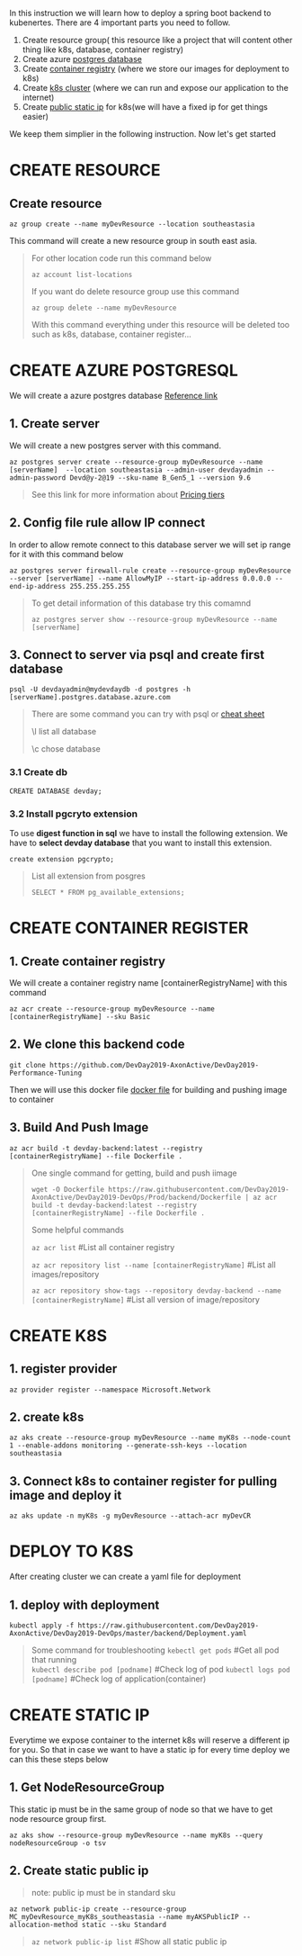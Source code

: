 In this instruction we will learn how to deploy a spring boot backend to kubenertes. There are 4 important parts you need to follow.
1. Create resource group( this resource like a project that will content other thing like k8s, database, container registry)
2. Create azure [postgres database](https://docs.microsoft.com/en-us/azure/postgresql/quickstart-create-server-database-azure-cli)
3. Create [container registry](https://docs.microsoft.com/bs-cyrl-ba/azure/container-registry/container-registry-quickstart-task-cli) (where we store our images for deployment to k8s)
4. Create [k8s cluster](https://docs.microsoft.com/en-us/azure/aks/kubernetes-walkthrough) (where we can run and expose our application to the internet)
5. Create [public static ip](https://docs.microsoft.com/en-us/azure/aks/static-ip) for k8s(we will have a fixed ip for get things easier)

We keep them simplier in the following instruction. Now let's get started


# CREATE RESOURCE

## Create resource
`az group create --name myDevResource --location southeastasia`

This command will create a new resource group in south east asia.
> For other location code run this command below
>
> `az account list-locations`
>
> If you want do delete resource group use this command
>
> `az group delete --name myDevResource`
>
> With this command everything under this resource will be deleted too such as k8s, database, container register...


# CREATE AZURE POSTGRESQL

We will create a azure postgres database [Reference link](https://docs.microsoft.com/en-us/azure/postgresql/quickstart-create-server-database-azure-cli)


## 1. Create server
We will create a new postgres server with this command. 

`az postgres server create --resource-group myDevResource --name [serverName]  --location southeastasia --admin-user devdayadmin --admin-password Devd@y-2@19 --sku-name B_Gen5_1 --version 9.6`
> See this link for more information about [Pricing tiers](https://docs.microsoft.com/en-us/azure/postgresql/concepts-pricing-tiers) 

## 2. Config file rule allow IP connect
In order to allow remote connect to this database server we will set ip range for it with this command below

`az postgres server firewall-rule create --resource-group myDevResource --server [serverName] --name AllowMyIP --start-ip-address 0.0.0.0 --end-ip-address 255.255.255.255`

> To get detail information of this database try this comamnd
> 
> `az postgres server show --resource-group myDevResource --name [serverName]`

## 3. Connect to server via psql and create first database

`psql -U devdayadmin@mydevdaydb -d postgres -h [serverName].postgres.database.azure.com`

> There are some command you can try with psql or [cheat sheet](http://www.postgresqltutorial.com/postgresql-cheat-sheet/)
>
> \l list all database
>
> \c chose database

### 3.1 Create db
`CREATE DATABASE devday;`

### 3.2 Install pgcryto extension
To use **digest function in sql** we have to install the following extension. We have to **select devday database** that you want to install this extension.
> 
`create extension pgcrypto;`
> 
> List all extension from posgres
>
> `SELECT * FROM pg_available_extensions;`

# CREATE CONTAINER REGISTER

## 1. Create container registry
We will create a container registry name [containerRegistryName] with this command

`az acr create --resource-group myDevResource --name [containerRegistryName] --sku Basic`

## 2. We clone this backend code

`git clone https://github.com/DevDay2019-AxonActive/DevDay2019-Performance-Tuning`

Then we will use this docker file [docker file](https://raw.githubusercontent.com/DevDay2019-AxonActive/DevDay2019-DevOps/Prod/backend/Dockerfile) for building and pushing image to container

## 3. Build And Push Image
`az acr build -t devday-backend:latest --registry [containerRegistryName] --file Dockerfile .`

> One single command for getting, build and push iimage
>
> `wget -O Dockerfile https://raw.githubusercontent.com/DevDay2019-AxonActive/DevDay2019-DevOps/Prod/backend/Dockerfile | az acr build -t devday-backend:latest --registry [containerRegistryName] --file Dockerfile .`
>
> Some helpful commands
>
> `az acr list` #List all container registry 
>
> `az acr repository list --name [containerRegistryName]` #List all images/repository
>
> `az acr repository show-tags --repository devday-backend --name [containerRegistryName]` #List all version of image/repository


# CREATE K8S
## 1. register provider
`az provider register --namespace Microsoft.Network`

## 2. create k8s
`az aks create --resource-group myDevResource --name myK8s --node-count 1 --enable-addons monitoring --generate-ssh-keys --location southeastasia`

## 3. Connect k8s to container register for pulling image and deploy it
`az aks update -n myK8s -g myDevResource --attach-acr myDevCR`

# DEPLOY TO K8S

After creating cluster we can create a yaml file for deployment

## 1. deploy with deployment
`kubectl apply -f https://raw.githubusercontent.com/DevDay2019-AxonActive/DevDay2019-DevOps/master/backend/Deployment.yaml`


> Some command for troubleshooting
> `kebectl get pods` #Get all pod that running  
> `kubectl describe pod [podname]` #Check log of pod
> `kubectl logs pod [podname]` #Check log of application(container)

# CREATE STATIC IP

Everytime we expose container to the internet k8s will reserve a different ip for you. So that in case we want to have a static ip for every time deploy we can this these steps below

## 1. Get NodeResourceGroup
This static ip must be in the same group of node so that we have to get node resource group first.

`az aks show --resource-group myDevResource --name myK8s --query nodeResourceGroup -o tsv`

## 2. Create static public ip
> note: public ip must be in standard sku

`az network public-ip create --resource-group MC_myDevResource_myK8s_southeastasia --name myAKSPublicIP --allocation-method static --sku Standard`
 
> `az network public-ip list` #Show all static public ip
